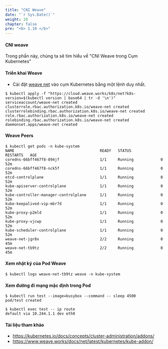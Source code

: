 ```yaml
---
title: "CNI Weave"
date: "`r Sys.Date()`"
weight: 10
chapter: false
pre: "<b> 1.10 </b>"
---
```


#### CNI weave

Trong phần này, chúng ta sẽ tìm hiểu về "CNI Weave trong Cụm Kubernetes"

#### Triển khai Weave

- Cài đặt [weave net](https://www.weave.works/docs/net/latest/kubernetes/kube-addon/) vào cụm Kubernetes bằng một lệnh duy nhất.

```shell
$ kubectl apply -f "https://cloud.weave.works/k8s/net?k8s-version=$(kubectl version | base64 | tr -d '\n')"
serviceaccount/weave-net created
clusterrole.rbac.authorization.k8s.io/weave-net created
clusterrolebinding.rbac.authorization.k8s.io/weave-net created
role.rbac.authorization.k8s.io/weave-net created
rolebinding.rbac.authorization.k8s.io/weave-net created
daemonset.apps/weave-net created
```

#### Weave Peers

```shell
$ kubectl get pods -n kube-system
NAME                                      READY   STATUS             RESTARTS   AGE
coredns-66bff467f8-894jf                  1/1     Running            0          52m
coredns-66bff467f8-nck5f                  1/1     Running            0          52m
etcd-controlplane                         1/1     Running            0          52m
kube-apiserver-controlplane               1/1     Running            0          52m
kube-controller-manager-controlplane      1/1     Running            0          52m
kube-keepalived-vip-mbr7d                 1/1     Running            0          52m
kube-proxy-p2mld                          1/1     Running            0          52m
kube-proxy-vjcwp                          1/1     Running            0          52m
kube-scheduler-controlplane               1/1     Running            0          52m
weave-net-jgr8x                           2/2     Running            0          45m
weave-net-tb9tz                           2/2     Running            0          45m
```

#### Xem nhật ký của Pod Weave

```shell
$ kubectl logs weave-net-tb9tz weave -n kube-system 
```

#### Xem đường đi mạng mặc định trong Pod

```shell
$ kubectl run test --image=busybox --command -- sleep 4500
pod/test created

$ kubectl exec test -- ip route
default via 10.244.1.1 dev eth0
```

#### Tài liệu tham khảo

- https://kubernetes.io/docs/concepts/cluster-administration/addons/
- https://www.weave.works/docs/net/latest/kubernetes/kube-addon/